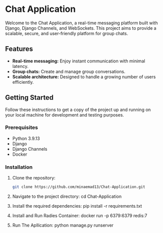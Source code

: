 # Chat Application

Welcome to the Chat Application, a real-time messaging platform built with Django, Django Channels, and WebSockets.
This project aims to provide a scalable, secure, and user-friendly platform for group chats.

## Features

- **Real-time messaging:** Enjoy instant communication with minimal latency.
- **Group chats:** Create and manage group conversations.
- **Scalable architecture:** Designed to handle a growing number of users efficiently.

## Getting Started

Follow these instructions to get a copy of the project up and running on your local machine for development and testing purposes.

### Prerequisites

- Python 3.9.13
- Django
- Django Channels
- Docker

### Installation

1. Clone the repository:
   ```bash
   git clone https://github.com/minaemad13/Chat-Application.git

2. Navigate to the project directory:
   cd Chat-Application

3. Install the required dependencies:
   pip install -r requirements.txt

4. Install and Run Radies Container:
   docker run -p 6379:6379 redis:7
5. Run The Apllication:
   python manage.py runserver        
